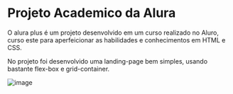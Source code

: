 # Projeto Academico da Alura

O alura plus é um projeto desenvolvido em um curso realizado no Aluro, curso este para aperfeicionar as habilidades e conhecimentos em HTML e CSS.

No projeto foi desenvolvido uma landing-page bem simples, usando bastante flex-box e grid-container. 

![image](https://user-images.githubusercontent.com/71992466/203557824-42846210-187f-406a-9495-bd2c2a25a0b3.png)
